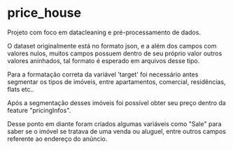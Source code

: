 # price_house
Projeto com foco em datacleaning e pré-processamento de dados. 

O dataset originalmente está no formato json, e a além dos campos com valores nulos, muitos campos possuem dentro de seu próprio valor outros valores aninhados, tal formato é esperado em arquivos desse tipo.

Para a formatação correta da variável 'target' foi necessário antes segmentar os tipos de imóveis, entre apartamentos, comercial, residências, flats etc..

Após a segmentação desses imóveis foi possível obter seu preço dentro da feature "pricingInfos".

Desse ponto em diante foram criados algumas variáveis como "Sale" para saber se o imóvel se tratava de uma venda ou aluguel, entre outros campos referente ao endereço do anúncio.
